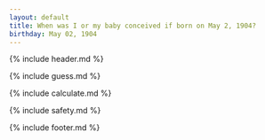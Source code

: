 ```yaml
---
layout: default
title: When was I or my baby conceived if born on May 2, 1904?
birthday: May 02, 1904
---
```


{% include header.md %}

{% include guess.md %}

{% include calculate.md %}

{% include safety.md %}

{% include footer.md %}



